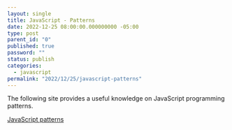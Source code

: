```yaml
---
layout: single
title: JavaScript - Patterns
date: 2022-12-25 08:00:00.000000000 -05:00
type: post
parent_id: "0"
published: true
password: ""
status: publish
categories:
  - javascript
permalink: "2022/12/25/javascript-patterns"
---
```


The following site provides a useful knowledge on JavaScript programming patterns.

[JavaScript patterns](https://javascriptpatterns.vercel.app/patterns)

